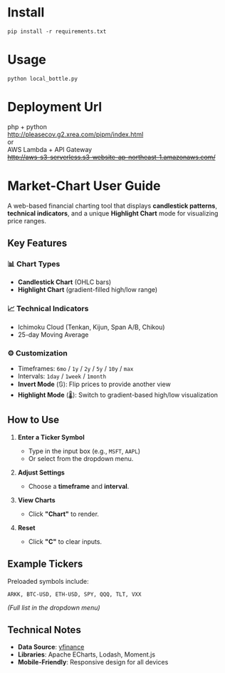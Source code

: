 # Install
```
pip install -r requirements.txt
```
# Usage
`python local_bottle.py`
# Deployment Url
php + python  
http://pleasecov.g2.xrea.com/pipm/index.html  
or  
AWS Lambda + API Gateway  
~~http://aws-s3-serverless.s3-website-ap-northeast-1.amazonaws.com/~~
# Market-Chart User Guide
A web-based financial charting tool that displays **candlestick patterns**, **technical indicators**, and a unique **Highlight Chart** mode for visualizing price ranges.

## Key Features

### 📊 Chart Types
- **Candlestick Chart** (OHLC bars)
- **Highlight Chart** (gradient-filled high/low range)

### 📈 Technical Indicators
- Ichimoku Cloud (Tenkan, Kijun, Span A/B, Chikou)
- 25-day Moving Average

### ⚙️ Customization
- Timeframes: `6mo` / `1y` / `2y` / `5y` / `10y` / `max`
- Intervals: `1day` / `1week` / `1month`
- **Invert Mode** (🔃): Flip prices to provide another view
- **Highlight Mode** (🌡): Switch to gradient-based high/low visualization

## How to Use

1. **Enter a Ticker Symbol**
   - Type in the input box (e.g., `MSFT`, `AAPL`)
   - Or select from the dropdown menu.

2. **Adjust Settings**
   - Choose a **timeframe** and **interval**.

3. **View Charts**
   - Click **"Chart"** to render.

4. **Reset**
   - Click **"C"** to clear inputs.

## Example Tickers
Preloaded symbols include:
```
ARKK, BTC-USD, ETH-USD, SPY, QQQ, TLT, VXX
```
*(Full list in the dropdown menu)*

## Technical Notes
- **Data Source**: [yfinance](https://github.com/ranaroussi/yfinance)
- **Libraries**:  Apache ECharts, Lodash, Moment.js
- **Mobile-Friendly**: Responsive design for all devices